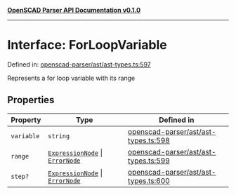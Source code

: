[**OpenSCAD Parser API Documentation v0.1.0**](../README.md)

***

# Interface: ForLoopVariable

Defined in: [openscad-parser/ast/ast-types.ts:597](https://github.com/holistic-stack/openscad-tree-sitter/blob/57470856b239e8ae819e2b2fa40ff65d8c04912f/packages/openscad-parser/src/lib/openscad-parser/ast/ast-types.ts#L597)

Represents a for loop variable with its range

## Properties

| Property | Type | Defined in |
| ------ | ------ | ------ |
| <a id="variable"></a> `variable` | `string` | [openscad-parser/ast/ast-types.ts:598](https://github.com/holistic-stack/openscad-tree-sitter/blob/57470856b239e8ae819e2b2fa40ff65d8c04912f/packages/openscad-parser/src/lib/openscad-parser/ast/ast-types.ts#L598) |
| <a id="range"></a> `range` | [`ExpressionNode`](ExpressionNode.md) \| [`ErrorNode`](ErrorNode.md) | [openscad-parser/ast/ast-types.ts:599](https://github.com/holistic-stack/openscad-tree-sitter/blob/57470856b239e8ae819e2b2fa40ff65d8c04912f/packages/openscad-parser/src/lib/openscad-parser/ast/ast-types.ts#L599) |
| <a id="step"></a> `step?` | [`ExpressionNode`](ExpressionNode.md) \| [`ErrorNode`](ErrorNode.md) | [openscad-parser/ast/ast-types.ts:600](https://github.com/holistic-stack/openscad-tree-sitter/blob/57470856b239e8ae819e2b2fa40ff65d8c04912f/packages/openscad-parser/src/lib/openscad-parser/ast/ast-types.ts#L600) |
